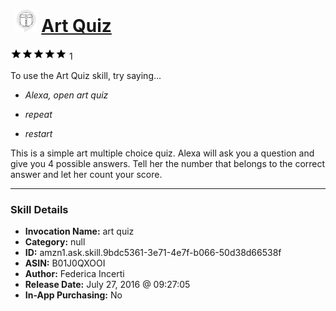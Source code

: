# &nbsp;<img src="skill_icon" alt="Art Quiz icon" width="36"> [Art Quiz](http://alexa.amazon.com/#skills/amzn1.ask.skill.9bdc5361-3e71-4e7f-b066-50d38d66538f)
![5 stars](../../images/ic_star_black_18dp_1x.png)![5 stars](../../images/ic_star_black_18dp_1x.png)![5 stars](../../images/ic_star_black_18dp_1x.png)![5 stars](../../images/ic_star_black_18dp_1x.png)![5 stars](../../images/ic_star_black_18dp_1x.png) 1

To use the Art Quiz skill, try saying...

* *Alexa, open art quiz*

* *repeat*

* *restart*

This is a simple art multiple choice quiz. Alexa will ask you a question and give you 4 possible answers. Tell her the number that belongs to the correct answer and let her count your score.

***

### Skill Details

* **Invocation Name:** art quiz
* **Category:** null
* **ID:** amzn1.ask.skill.9bdc5361-3e71-4e7f-b066-50d38d66538f
* **ASIN:** B01J0QXOOI
* **Author:** Federica Incerti
* **Release Date:** July 27, 2016 @ 09:27:05
* **In-App Purchasing:** No
